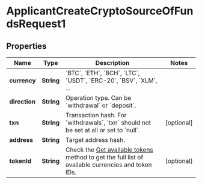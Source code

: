 

# ApplicantCreateCryptoSourceOfFundsRequest1


## Properties

| Name | Type | Description | Notes |
|------------ | ------------- | ------------- | -------------|
|**currency** | **String** | &#x60;BTC&#x60;, &#x60;ETH&#x60;, &#x60;BCH&#x60;, &#x60;LTC&#x60;, &#x60;USDT&#x60;, &#x60;ERC-20&#x60;, &#x60;BSV&#x60;, &#x60;XLM&#x60;, ... |  |
|**direction** | **String** | Operation type. Can be &#x60;withdrawal&#x60; or &#x60;deposit&#x60;. |  |
|**txn** | **String** | Transaction hash. For &#x60;withdrawals&#x60;, &#x60;txn&#x60; should not be set at all or set to &#x60;null&#x60;. |  [optional] |
|**address** | **String** | Target address hash. |  |
|**tokenId** | **String** | Check the [Get available tokens](ref:get-available-tokens) method to get the full list of available currencies and token IDs. |  [optional] |



